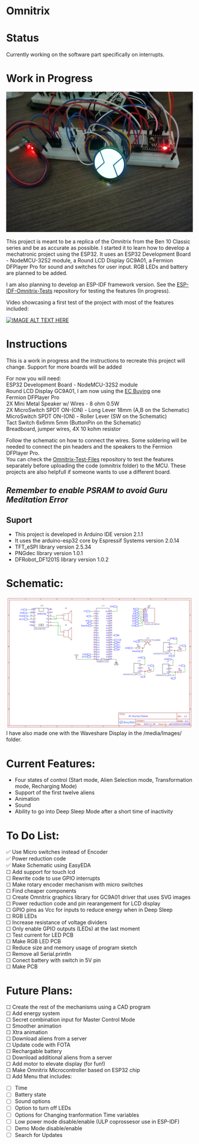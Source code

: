 # Omnitrix

# Status
Currently working on the software part specifically on interrupts.  

# Work in Progress

![IMG_20230619_164351](media/Images/IMG_20230619_164351.jpg) 


This project is meant to be a replica of the Omnitrix from the Ben 10 Classic series and be as accurate as possible. I started it to learn how to develop a mechatronic project using the ESP32. It uses an ESP32 Development Board - NodeMCU-32S2 module, a Round LCD Display GC9A01, a Fermion DFPlayer Pro for sound and switches for user input.
RGB LEDs and battery are planned to be added.  

I am also planning to develop an ESP-IDF framework version. See the  [ESP-IDF-Omnitrix-Tests](https://github.com/AA0100000101000001/ESP-IDF-Omnitrix-Tests) repository for testing the features (In progress).  

Video showcasing a first test of the project with most of the features included:  

[![IMAGE ALT TEXT HERE](https://img.youtube.com/vi/lkjPJR9iCuw/0.jpg)](https://www.youtube.com/watch?v=lkjPJR9iCuw) 

# Instructions
This is a work in progress and the instructions to recreate this project will change. Support for more boards will be added  
  
For now you will need:  
ESP32 Development Board - NodeMCU-32S2 module  
Round LCD Display GC9A01, I am now using the [EC Buying](https://www.aliexpress.com/item/1005004786844308.html) one  
Fermion DFPlayer Pro  
2X Mini Metal Speaker w/ Wires - 8 ohm 0.5W  
2X MicroSwitch SPDT ON-(ON) - Long Lever 18mm (A,B on the Schematic)  
MicroSwitch SPDT ON-(ON) - Roller Lever (SW on the Schematic)  
Tact Switch 6x6mm 5mm (ButtonPin on the Schematic)  
Breadboard, jumper wires, 4X 10 kohm resistor
  
Follow the schematic on how to connect the wires. Some soldering will be needed to connect the pin headers and the speakers to the Fermion DFPlayer Pro.  
You can check the [Omnitrix-Test-Files](https://github.com/AA0100000101000001/Omnitrix-Test-Files/) repository to test the features separately before uploading the code (omnitrix folder) to the MCU. These projects are also helpfull if someone wants to use a different board.  
## *Remember to enable PSRAM to avoid Guru Meditation Error*

## Suport
- This project is developed in Arduino IDE version 2.1.1  
- It uses the arduino-esp32 core by Espressif Systems version 2.0.14  
- TFT_eSPI library version 2.5.34  
- PNGdec library version 1.0.1  
- DFRobot_DF1201S library version 1.0.2 

# Schematic:  
![EC Buying Display](media/Images/EC_Buying_Display.png)
I have also made one with the Waveshare Display in the /media/Images/ folder.

# Current Features:  
- Four states of control (Start mode, Alien Selection mode, Transformation mode, Recharging Mode)
- Support of the first twelve aliens  
- Animation  
- Sound  
- Ability to go into Deep Sleep Mode after a short time of inactivity  

# To Do List:  
✅ Use Micro switches instead of Encoder  
✅ Power reduction code  
✅ Make Schematic using EasyEDA  
☐ Add support for touch lcd  
☐ Rewrite code to use GPIO interrupts  
☐ Make rotary encoder mechanism with micro switches  
☐ Find cheaper components  
☐ Create Omnitrix graphics library for GC9A01 driver that uses SVG images  
☐ Power reduction code and pin rearangement for LCD display   
☐ GPIO pins as Vcc for inputs to reduce energy when in Deep Sleep  
☐ RGB LEDs  
☐ Increase resistance of voltage dividers  
☐ Only enable GPIO outputs (LEDs) at the last moment  
☐ Test current for LED PCB  
☐ Make RGB LED PCB  
☐ Reduce size and memory usage of program sketch  
☐ Remove all Serial.println  
☐ Conect battery with switch in 5V pin  
☐ Make PCB  
	
# Future Plans:  
☐ Create the rest of the mechanisms using a CAD program  
☐ Add energy system  
☐ Secret combination input for Master Control Mode  
☐ Smoother animation  
☐ Xtra animation  
☐ Download aliens from a server  
☐ Update code with FOTA  
☐ Rechargable battery  
☐ Download additional aliens from a server  
☐ Add motor to elevate display (for fun!)  
☐ Make Omnitrix Microcontroller based on ESP32 chip  
☐ Add Menu that includes:  
- ☐ Time  
- ☐ Battery state  
- ☐ Sound options  
- ☐ Option to turn off LEDs  
- ☐ Options for Changing tranformation Time variables  
- ☐ Low power mode disable/enable (ULP coprossesor use in ESP-IDF)  
- ☐ Demo Mode disable/enable  
- ☐ Search for Updates  
